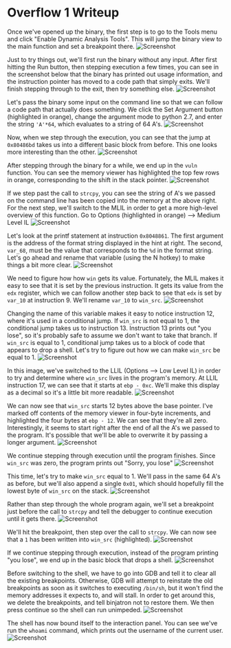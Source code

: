 # Overflow 1 Writeup

Once we've opened up the binary, the first step is to go to the Tools menu and click "Enable Dynamic Analysis Tools". This will jump the binary view to the main function and set a breakpoint there.
![Screenshot](images/1.png)

Just to try things out, we'll first run the binary without any input. After first hitting the Run button, then stepping execution a few times, you can see in the screenshot below that the binary has printed out usage information, and the instruction pointer has moved to a code path that simply exits. We'll finish stepping through to the exit, then try something else.
![Screenshot](images/2.png)

Let's pass the binary some input on the command line so that we can follow a code path that actually does something. We click the Set Argument button (highlighted in orange), change the argument mode to python 2.7, and enter the string `'A'*64`, which evaluates to a string of 64 A's.
![Screenshot](images/3.png)

Now, when we step through the execution, you can see that the jump at `0x80486bd` takes us into a different basic block from before. This one looks more interesting than the other.
![Screenshot](images/4.png)

After stepping through the binary for a while, we end up in the `vuln` function. You can see the memory viewer has highlighted the top few rows in orange, corresponding to the shift in the stack pointer.
![Screenshot](images/5.png)

If we step past the call to `strcpy`, you can see the string of A's we passed on the command line has been copied into the memory at the above right. For the next step, we'll switch to the MLIL in order to get a more high-level overview of this function. Go to Options (highlighted in orange) --> Medium Level IL
![Screenshot](images/6.png)

Let's look at the printf statement at instruction `0x8048861`. The first argument is the address of the format string displayed in the hint at right. The second, `var_68`, must be the value that corresponds to the `%d` in the format string. Let's go ahead and rename that variable (using the N hotkey) to make things a bit more clear.
![Screenshot](images/7.png)

We need to figure how how `win` gets its value. Fortunately, the MLIL makes it easy to see that it is set by the previous instruction. It gets its value from the `edx` register, which we can follow another step back to see that `edx` is set by `var_10` at instruction 9. We'll rename `var_10` to `win_src`.
![Screenshot](images/8.png)

Changing the name of this variable makes it easy to notice instruction 12, where it's used in a conditional jump. If `win_src` is not equal to 1, the conditional jump takes us to instruction 13. Instruction 13 prints out "you lose", so it's probably safe to assume we don't want to take that branch. If `win_src` is equal to 1, conditional jump takes us to a block of code that appears to drop a shell. Let's try to figure out how we can make `win_src` be equal to 1.
![Screenshot](images/supplemental.png)

In this image, we've switched to the LLIL (Options --> Low Level IL) in order to try and determine where `win_src` lives in the program's memory. At LLIL instruction 17, we can see that it starts at `ebp - 0xc`. We'll make this display as a decimal so it's a little bit more readable.
![Screenshot](images/9.png)

We can now see that `win_src` starts 12 bytes above the base pointer. I've marked off contents of the memory viewer in four-byte increments, and highlighted the four bytes at `ebp - 12`. We can see that they're all zero. Interestingly, it seems to start right after the end of all the A's we passed to the program. It's possible that we'll be able to overwrite it by passing a longer argument.
![Screenshot](images/10.png)

We continue stepping through execution until the program finishes. Since `win_src` was zero, the program prints out "Sorry, you lose"
![Screenshot](images/11.png)

This time, let's try to make `win_src` equal to 1. We'll pass in the same 64 A's as before, but we'll also append a single `0x01`, which should hopefully fill the lowest byte of `win_src` on the stack.
![Screenshot](images/12.png)

Rather than step through the whole program again, we'll set a breakpoint just before the call to `strcpy` and tell the debugger to continue execution until it gets there.
![Screenshot](images/13.png)

We'll hit the breakpoint, then step over the call to `strcpy`. We can now see that a `1` has been written into `win_src` (highlighted).
![Screenshot](images/14.png)

If we continue stepping through execution, instead of the program printing "you lose", we end up in the basic block that drops a shell.
![Screenshot](images/15.png)

Before switching to the shell, we have to go into GDB and tell it to clear all the existing breakpoints. Otherwise, GDB will attempt to reinstate the old breakpoints as soon as it switches to executing `/bin/sh`, but it won't find the memory addresses it expects to, and will stall. In order to get around this, we delete the breakpoints, and tell binjatron not to restore them. We then press continue so the shell can run unimpeded.
![Screenshot](images/16.png)

The shell has now bound itself to the interaction panel. You can see we've run the `whoami` command, which prints out the username of the current user.
![Screenshot](images/17.png)

